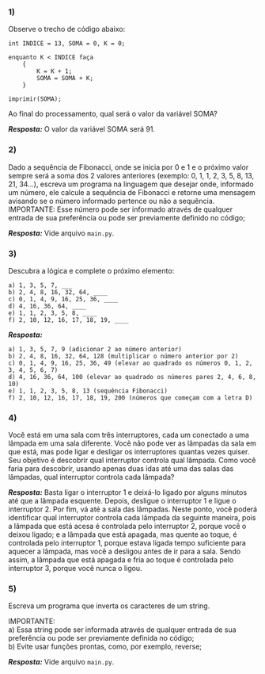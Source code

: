 ### 1) 
Observe o trecho de código abaixo:
```
int INDICE = 13, SOMA = 0, K = 0;

enquanto K < INDICE faça
    {   
        K = K + 1;   
        SOMA = SOMA + K;  
    }

imprimir(SOMA);
```

Ao final do processamento, qual será o valor da variável SOMA?

***Resposta:*** O valor da variável SOMA será 91.

### 2) 
Dado a sequência de Fibonacci, onde se inicia por 0 e 1 e o próximo valor sempre será a soma dos 2 valores anteriores (exemplo: 0, 1, 1, 2, 3, 5, 8, 13, 21, 34...), escreva um programa na linguagem que desejar onde, informado um número, ele calcule a sequência de Fibonacci e retorne uma mensagem avisando se o número informado pertence ou não a sequência.     IMPORTANTE:   Esse número pode ser informado através de qualquer entrada de sua preferência ou pode ser previamente definido no código; 

***Resposta:*** Vide arquivo `main.py`.

### 3) 
Descubra a lógica e complete o próximo elemento:     
```
a) 1, 3, 5, 7, ___   
b) 2, 4, 8, 16, 32, 64, ____   
c) 0, 1, 4, 9, 16, 25, 36, ____   
d) 4, 16, 36, 64, ____   
e) 1, 1, 2, 3, 5, 8, ____   
f) 2, 10, 12, 16, 17, 18, 19, ____ 
```

***Resposta:*** 
```
a) 1, 3, 5, 7, 9 (adicionar 2 ao número anterior)   
b) 2, 4, 8, 16, 32, 64, 128 (multiplicar o número anterior por 2)   
c) 0, 1, 4, 9, 16, 25, 36, 49 (elevar ao quadrado os números 0, 1, 2, 3, 4, 5, 6, 7)   
d) 4, 16, 36, 64, 100 (elevar ao quadrado os números pares 2, 4, 6, 8, 10)   
e) 1, 1, 2, 3, 5, 8, 13 (sequência Fibonacci)   
f) 2, 10, 12, 16, 17, 18, 19, 200 (números que começam com a letra D) 
```

### 4) 
Você está em uma sala com três interruptores, cada um conectado a uma lâmpada em uma sala diferente. Você não pode ver as lâmpadas da sala em que está, mas pode ligar e desligar os interruptores quantas vezes quiser. Seu objetivo é descobrir qual interruptor controla qual lâmpada.  Como você faria para descobrir, usando apenas duas idas até uma das salas das lâmpadas, qual interruptor controla cada lâmpada? 

***Resposta:*** Basta ligar o interruptor 1 e deixá-lo ligado por alguns minutos até que a lâmpada esquente. Depois, desligue o interruptor 1 e ligue o interruptor 2. Por fim, vá até a sala das lâmpadas. Neste ponto, você poderá identificar qual interruptor controla cada lâmpada da seguinte maneira, pois a lâmpada que está acesa é controlada pelo interruptor 2, porque você o deixou ligado; e a lâmpada que está apagada, mas quente ao toque, é controlada pelo interruptor 1, porque estava ligada tempo suficiente para aquecer a lâmpada, mas você a desligou antes de ir para a sala. Sendo assim, a lâmpada que está apagada e fria ao toque é controlada pelo interruptor 3, porque você nunca o ligou.


### 5) 
Escreva um programa que inverta os caracteres de um string.    

IMPORTANTE:   
a) Essa string pode ser informada através de qualquer entrada de sua preferência ou pode ser previamente definida no código;   
b) Evite usar funções prontas, como, por exemplo, reverse; 

***Resposta:*** Vide arquivo `main.py`.